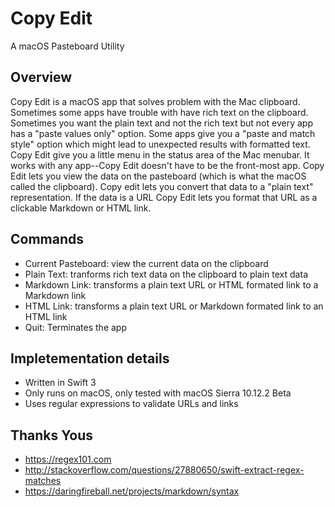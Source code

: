 # Copy Edit
A macOS Pasteboard Utility

## Overview
Copy Edit is a macOS app that solves problem with the Mac clipboard. Sometimes some apps have trouble with have 
rich text on the clipboard. Sometimes you want the plain text and not the rich text but not every app has a 
"paste values only" option. Some apps give you a "paste and match style" option which might lead to unexpected 
results with formatted text. Copy Edit give you a little menu in the status area of the Mac menubar. It works 
with any app--Copy Edit doesn't have to be the front-most app. Copy Edit lets you view the data on the
pasteboard (which is what the macOS called the clipboard). Copy edit lets you convert that data to a "plain
text" representation. If the data is a URL Copy Edit lets you format that URL as a clickable Markdown or HTML
link.

## Commands
- Current Pasteboard: view the current data on the clipboard
- Plain Text: tranforms rich text data on the clipboard to plain text data
- Markdown Link: transforms a plain text URL or HTML formated link to a Markdown link
- HTML Link: transforms a plain text URL or Markdown formated link to an HTML link
- Quit: Terminates the app

## Impletementation details
- Written in Swift 3
- Only runs on macOS, only tested with macOS Sierra 10.12.2 Beta
- Uses regular expressions to validate URLs and links

## Thanks Yous
- https://regex101.com
- http://stackoverflow.com/questions/27880650/swift-extract-regex-matches
- https://daringfireball.net/projects/markdown/syntax

